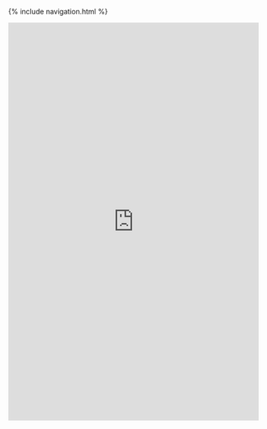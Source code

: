{% include navigation.html %}
<iframe frameborder="0" width="100%" height="800px" src="https://replit.com/@AlexDo8/Tri3-IndivRepo?lite=true#lcm.py">
